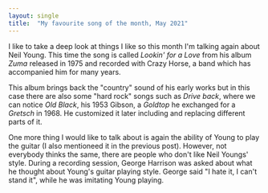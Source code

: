 ```yaml
---
layout: single
title:  "My favourite song of the month, May 2021"
---
```


I like to take a deep look at things I like so this month I'm talking again about Neil Young. This time the song is called *Lookin' for a Love* from his album *Zuma* released in 1975 and recorded with Crazy Horse, a band which has accompanied him for many years.

This album brings back the "country" sound of his early works but in this case there are also some "hard rock" songs such as *Drive back*, where we can notice *Old Black*, his 1953 Gibson, a *Goldtop* he exchanged for a *Gretsch* in 1968. He customized it later including and replacing different parts of it.

One more thing I would like to talk about is again the ability of Young to play the guitar (I also mentioneed it in the previous post). However, not everybody thinks the same, there are people who don't like Neil Youngs' style. During a recording session, George Harrison was asked about what he thought about Young's guitar playing style. George said "I hate it, I can't stand it", while he was imitating Young playing.
